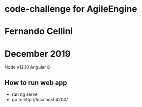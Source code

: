 # code-challenge for AgileEngine
# Fernando Cellini
# December 2019

Node v12.10
Angular 8

## How to run web app
- run ng serve
- go to http://localhost:4200/